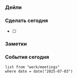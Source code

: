 ### Дейли

### Сделать сегодня
- [ ] 

### Заметки

### События сегодня

```dataview
list from "work/meetings" 
where date = date("2025-07-03")
```